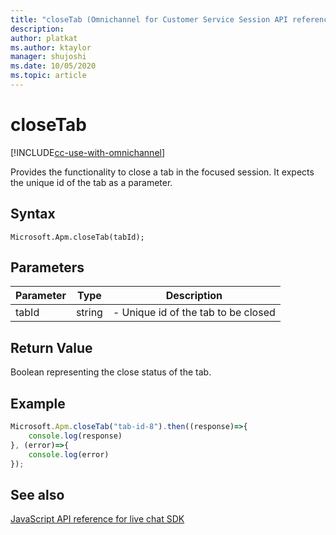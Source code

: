 ```yaml
---
title: "closeTab (Omnichannel for Customer Service Session API reference) | MicrosoftDocs"
description: 
author: platkat
ms.author: ktaylor
manager: shujoshi
ms.date: 10/05/2020
ms.topic: article
---
```

# closeTab

[!INCLUDE[cc-use-with-omnichannel](../../../../includes/cc-use-with-omnichannel.md)]

Provides the functionality  to close a tab in the focused session. It expects the unique id of the tab as a parameter.

## Syntax

`Microsoft.Apm.closeTab(tabId);`

## Parameters

| Parameter | Type | Description |
| ---- | ---- | ---- |
| tabId | string | - Unique id of the tab to be closed | 

## Return Value

Boolean representing the close status of the tab.

## Example

```javascript
Microsoft.Apm.closeTab("tab-id-8").then((response)=>{
    console.log(response)
}, (error)=>{
    console.log(error)
});
```

## See also

[JavaScript API reference for live chat SDK](../../omnichannel-reference.md)
